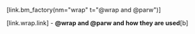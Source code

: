 [link.bm_factory(nm="wrap" t="@wrap and @parw")]

[link.wrap.link] - **@wrap and @parw and how they are used**[b]
